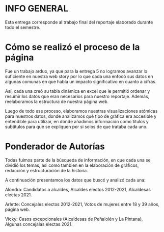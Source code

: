 # INFO GENERAL


Esta entrega corresponde al trabajo final del reportaje elaborado durante todo el semestre. 

# Cómo se realizó el proceso de la página

Fue un trabajo arduo, ya que para la entrega 5 no logramos avanzar lo suficiente en nuestra web story por lo que cada una enfocó sus datos en algunas comunas en que había un impacto significativo en cuanto a cifras. 

Así, cada una creó su tabla dinámica en excel que le permitió ordenar y resumir los datos que eran necesarios para nuestro reportaje. Además, reelaboramos la estructura de nuestra página web. 

Luego de todo ese proceso, elaboramos nuestras visualizaciones atómicas para nuestros datos, donde analizamos qué tipo de gráfica era accesible y entendible para utilizar, en donde añadimos información como títulos y subtítulos para que se expliquen por si solos de que trataba cada uno. 



# Ponderador de Autorías

Todas fuimos parte de la búsqueda de información, en que cada una se dividió los temas, asi como tambien en la elaboración de gráficos, redacción y estructuración de la historia.

A continuación presentamos los datos que buscó y analizó cada una:

Alondra: Candidatos a alcaldes, Alcaldes electos 2012-2021, Alcaldesas electas 2021.

Arlette: Concejales electos 2012-2021, Votos de mujeres entre 18 y 39 años, página web.

Vicky: Casos excepcionales (Alcaldesas de Peñalolén y La Pintana), Algunas concejalas electas 2021.

